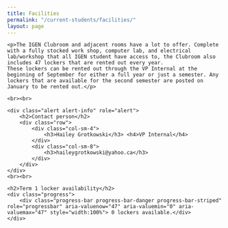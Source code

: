```yaml
---
title: Facilities
permalink: "/current-students/facilities/"
layout: page
---
```


<!--
<div class="container-fluid sportspicture" style="height:800px">
	<div class="container">
		<br><br><br>
		<h2 style="color:white;">IGEN Facilities</h2>
	</div>
</div>
<br>
-->
<div class="container">

	<p>The IGEN Clubroom and adjacent rooms have a lot to offer. Complete with a fully stocked work shop, computer lab, and electrical lab/workshop that all IGEN student have access to, the Clubroom also includes 47 lockers that are rented out every year.
	These lockers can be rented out through the VP Internal at the beginning of September for either a full year or just a semester. Any lockers that are available for the second semester are posted on January to be rented out.</p>

	<br><br>

	<div class="alert alert-info" role="alert">
		<h2>Contact person</h2>
		<div class="row">
			<div class="col-sm-4">
				<h3>Hailey Grotkowski</h3> <h4>VP Internal</h4>			
			</div>
			<div class="col-sm-8">
				<h3>haileygrotkowski@yahoo.ca</h3>
			</div>
		</div>
	</div>
	<br><br>

	<h2>Term 1 locker availability</h2>
	<div class="progress">
  		<div class="progress-bar progress-bar-danger progress-bar-striped" role="progressbar" aria-valuenow="47" aria-valuemin="0" aria-valuemax="47" style="width:100%"> 0 lockers available.</div>
	</div>
<!--
	<h2>Term 2 locker availability</h2>
	<div class="progress">
  		<div class="progress-bar progress-bar-danger progress-bar-striped" role="progressbar" aria-valuenow="47" aria-valuemin="0" aria-valuemax="47" style="width:100%"> 0 lockers available</div>
	</div>
-->		

</div>
